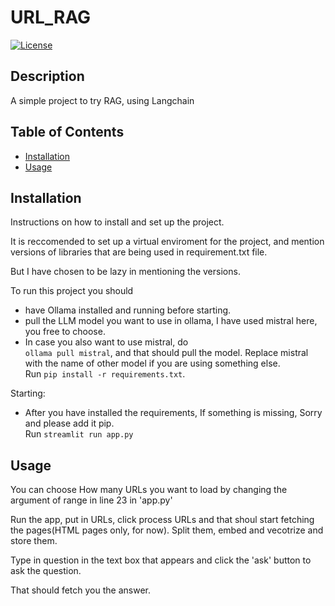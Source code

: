 # URL_RAG

[![License](https://img.shields.io/badge/license-MIT-blue.svg)](LICENSE)

## Description

A simple project to try RAG, using Langchain

## Table of Contents

- [Installation](#installation)
- [Usage](#usage)

## Installation

Instructions on how to install and set up the project.

It is reccomended to set up a virtual enviroment for the project, and mention versions of libraries that are being used in requirement.txt file.

But I have chosen to be lazy in mentioning the versions.

To run this project you should

* have Ollama installed and running before starting.
* pull the LLM model you want to use in ollama, I have used mistral here, you free to choose.
* In case you also want to use mistral, do  
`ollama pull mistral`, and that should pull the model. Replace mistral with the name of other model if you are using something else.  
Run `pip install -r requirements.txt`.

Starting:
* After you have installed the requirements, If something is missing, Sorry and please add it pip.  
Run `streamlit run app.py`  

## Usage

You can choose How many URLs you want to load by changing the argument of range in line 23 in 'app.py'

Run the app, put in URLs, click process URLs and that shoul start fetching the pages(HTML pages only, for now). Split them, embed and vecotrize and store them.  

Type in question in the text box that appears and click the 'ask' button to ask the question.

That should fetch you the answer.
